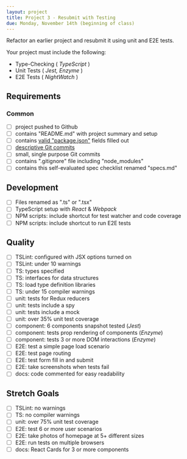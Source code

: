 ```yaml
---
layout: project
title: Project 3 - Resubmit with Testing
due: Monday, November 14th (beginning of class)
---
```


Refactor an earlier project and resubmit it using unit and E2E tests.

Your project must include the following:
* Type-Checking ( *TypeScript* )
* Unit Tests ( *Jest, Enzyme* )
* E2E Tests ( *NightWatch* )

## Requirements

### Common
- [ ] project pushed to Github
- [ ] contains "README.md" with project summary and setup
- [ ] contains [valid "package.json"](http://browsenpm.org/package.json) fields filled out
- [ ] [descriptive Git commits](http://chris.beams.io/posts/git-commit/)
- [ ] small, single purpose Git commits
- [ ] contains ".gitignore" file including "node_modules"
- [ ] contains this self-evaluated spec checklist renamed "specs.md"

## Development
- [ ] Files renamed as ".ts" or ".tsx"
- [ ] TypeScript setup with *React* & *Webpack*
- [ ] NPM scripts: include shortcut for test watcher and code coverage
- [ ] NPM scripts: include shortcut to run E2E tests

## Quality
- [ ] TSLint: configured with JSX options turned on
- [ ] TSLint: under 10 warnings
- [ ] TS: types specified
- [ ] TS: interfaces for data structures
- [ ] TS: load type definition libraries
- [ ] TS: under 15 compiler warnings
- [ ] unit: tests for Redux reducers
- [ ] unit: tests include a spy
- [ ] unit: tests include a mock
- [ ] unit: over 35% unit test coverage
- [ ] component: 6 components snapshot tested (*Jest*)
- [ ] component: tests prop rendering of components (*Enzyme*)
- [ ] component: tests 3 or more DOM interactions (*Enzyme*)
- [ ] E2E: test a simple page load scenario
- [ ] E2E: test page routing
- [ ] E2E: test form fill in and submit
- [ ] E2E: take screenshots when tests fail
- [ ] docs: code commented for easy readability

## Stretch Goals
- [ ] TSLint: no warnings
- [ ] TS: no compiler warnings
- [ ] unit: over 75% unit test coverage
- [ ] E2E: test 6 or more user scenarios
- [ ] E2E: take photos of homepage at 5+ different sizes
- [ ] E2E: run tests on multiple browsers
- [ ] docs: React Cards for 3 or more components
